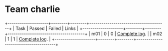 # Team charlie

+--------------------+--------+--------+--------------------------------------+
| Task               | Passed | Failed | Links                                |
+--------------------+--------+--------+--------------------------------------+
| m01                |      0 |      0 | [Complete log](m01.log).             |
| m02                |      1 |      1 | [Complete log](m02.log).             |
+--------------------+--------+--------+--------------------------------------+

